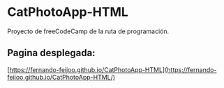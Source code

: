 # CatPhotoApp-HTML
Proyecto de freeCodeCamp de la ruta de programación.

## Pagina desplegada:

[https://fernando-feijoo.github.io/CatPhotoApp-HTML](https://fernando-feijoo.github.io/CatPhotoApp-HTML/)
